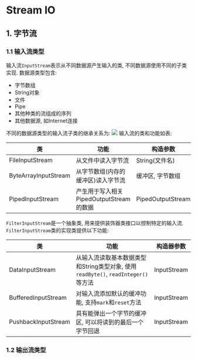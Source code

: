 # Stream IO
## 1. 字节流
### 1.1 输入流类型
输入流`InputStream`表示从不同数据源产生输入的类, 不同数据源使用不同的子类实现. 数据源类型包含:
- 字节数组
- String对象
- 文件
- Pipe
- 其他种类的流组成的序列
- 其他数据源, 如Internet连接

不同的数据源类型的输入流子类的继承关系为:
  ![](https://i.loli.net/2021/05/08/d1VxgYJKAOnRas3.png)
输入流的类和功能如表:

|类|功能|构造参数|
|--|--|--|
|FileInputStream|从文件中读入字节流|String(文件名)|
|ByteArrayInputStream|从字节数组(内存的缓冲区)读入字节流|缓冲区, 字节数组|
|PipedInputStream|产生用于写入相关PipedOutputStream的数据|PipedOutputStream|

`FilterInputStream`是一个抽象类, 用来提供装饰器类接口以控制特定的输入流. `FilterInputStream`类的实现类提供以下功能:

|类|功能|构造器参数|
|--|--|--|
|DataInputStream|从输入流读取基本数据类型和String类型对象, 使用`readByte()`, `readInteger()`等方法|InputStream|
|BufferedInputStream|对输入流添加默认的缓冲功能, 支持`mark`和`reset`方法|InputStream|
|PushbackInputStream|具有能弹出一个字节的缓冲区, 可以将读到的最后一个字节回退|InputStream|

### 1.2 输出流类型